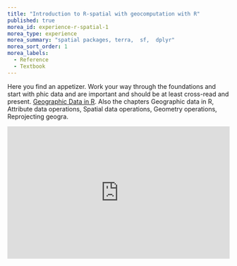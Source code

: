 ```yaml
---
title: "Introduction to R-spatial with geocomputation with R"
published: true
morea_id: experience-r-spatial-1
morea_type: experience
morea_summary: "spatial packages, terra,  sf,  dplyr"
morea_sort_order: 1
morea_labels:
  - Reference
  - Textbook
---
```





Here you find an appetizer. Work your way through the foundations and start with phic data
and are important and should be at least cross-read and present. [Geographic Data in R](https://geocompr.robinlovelace.net/intro.html). Also the chapters Geographic data in R, Attribute data operations, Spatial data operations, Geometry operations, Reprojecting geogra.      

<iframe width='100%' height='300' src='https://rdrr.io/snippets/embed/?code=library(%22sf%22)%0Alibrary(%22spData%22)%0Aplot(world)%20%20%20%20%20%20%20%20%20%20%20%20%20%20%0Aplot(world%5B%22continent%22%5D%2C%20reset%20%3D%20FALSE)%0Acex%20%3D%20sqrt(world%24pop)%20%2F%2010000%0Aworld_cents%20%3D%20st_centroid(world%2C%20of_largest%20%3D%20TRUE)%0Aplot(st_geometry(world_cents)%2C%20add%20%3D%20TRUE%2C%20cex%20%3D%20cex)' frameborder='0'></iframe>





